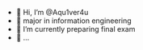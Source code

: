 - 👋 Hi, I’m @Aqu1ver4u
- 👀 major in information engineering
- 🌱 I’m currently preparing final exam
- 💞️ ...
<!---
Aqu1ver4u/Aqu1ver4u is a ✨ special ✨ repository because its `README.md` (this file) appears on your GitHub profile.
You can click the Preview link to take a look at your changes.
--->
